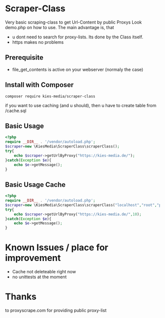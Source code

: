 # Scraper-Class
Very basic scraping-class to get Url-Content by  public Proxys
Look demo.php on how to use.
The main advantage is, that 
* u dont need to search for proxy-lists. Its done by the Class itself.
* https makes no problems

## Prerequisite
* file_get_contents is active on your webserver (normaly the case)
 
## Install with Composer
```composer
composer require kies-media/scraper-class
```
if you want to use caching (and u should), then u have to create table from /cache.sql

## Basic Usage
```php
<?php
require __DIR__ . '/vendor/autoload.php';
$scraper=new \KiesMedia\ScraperClass\scraperClass();
try{
    echo $scraper->getUrlByProxy("https://kies-media.de/");
}catch(Exception $e){
    echo $e->getMessage();
}
```
## Basic Usage Cache
```php
<?php
require __DIR__ . '/vendor/autoload.php';
$scraper=new \KiesMedia\ScraperClass\scraperClass("localhost","root","pass","databasename");
try{
    echo $scraper->getUrlByProxy("https://kies-media.de/",10);
}catch(Exception $e){
    echo $e->getMessage();
}
```

# Known Issues / place for improvement
* Cache not deleteable right now
* no unittests at the moment

# Thanks
to proxyscrape.com for providing public proxy-list

